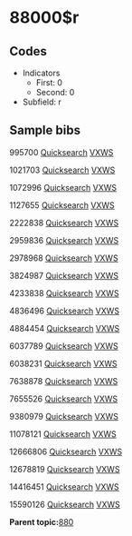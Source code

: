 # 88000$r

## Codes

-   Indicators
    -   First: 0
    -   Second: 0
-   Subfield: r

## Sample bibs

995700 [Quicksearch](https://search.library.yale.edu/catalog/995700) [VXWS](http://prodorbis.library.yale.edu:7014/vxws/GetHoldingsService?bibId=995700)

1021703 [Quicksearch](https://search.library.yale.edu/catalog/1021703) [VXWS](http://prodorbis.library.yale.edu:7014/vxws/GetHoldingsService?bibId=1021703)

1072996 [Quicksearch](https://search.library.yale.edu/catalog/1072996) [VXWS](http://prodorbis.library.yale.edu:7014/vxws/GetHoldingsService?bibId=1072996)

1127655 [Quicksearch](https://search.library.yale.edu/catalog/1127655) [VXWS](http://prodorbis.library.yale.edu:7014/vxws/GetHoldingsService?bibId=1127655)

2222838 [Quicksearch](https://search.library.yale.edu/catalog/2222838) [VXWS](http://prodorbis.library.yale.edu:7014/vxws/GetHoldingsService?bibId=2222838)

2959836 [Quicksearch](https://search.library.yale.edu/catalog/2959836) [VXWS](http://prodorbis.library.yale.edu:7014/vxws/GetHoldingsService?bibId=2959836)

2978968 [Quicksearch](https://search.library.yale.edu/catalog/2978968) [VXWS](http://prodorbis.library.yale.edu:7014/vxws/GetHoldingsService?bibId=2978968)

3824987 [Quicksearch](https://search.library.yale.edu/catalog/3824987) [VXWS](http://prodorbis.library.yale.edu:7014/vxws/GetHoldingsService?bibId=3824987)

4233838 [Quicksearch](https://search.library.yale.edu/catalog/4233838) [VXWS](http://prodorbis.library.yale.edu:7014/vxws/GetHoldingsService?bibId=4233838)

4836496 [Quicksearch](https://search.library.yale.edu/catalog/4836496) [VXWS](http://prodorbis.library.yale.edu:7014/vxws/GetHoldingsService?bibId=4836496)

4884454 [Quicksearch](https://search.library.yale.edu/catalog/4884454) [VXWS](http://prodorbis.library.yale.edu:7014/vxws/GetHoldingsService?bibId=4884454)

6037789 [Quicksearch](https://search.library.yale.edu/catalog/6037789) [VXWS](http://prodorbis.library.yale.edu:7014/vxws/GetHoldingsService?bibId=6037789)

6038231 [Quicksearch](https://search.library.yale.edu/catalog/6038231) [VXWS](http://prodorbis.library.yale.edu:7014/vxws/GetHoldingsService?bibId=6038231)

7638878 [Quicksearch](https://search.library.yale.edu/catalog/7638878) [VXWS](http://prodorbis.library.yale.edu:7014/vxws/GetHoldingsService?bibId=7638878)

7655526 [Quicksearch](https://search.library.yale.edu/catalog/7655526) [VXWS](http://prodorbis.library.yale.edu:7014/vxws/GetHoldingsService?bibId=7655526)

9380979 [Quicksearch](https://search.library.yale.edu/catalog/9380979) [VXWS](http://prodorbis.library.yale.edu:7014/vxws/GetHoldingsService?bibId=9380979)

11078121 [Quicksearch](https://search.library.yale.edu/catalog/11078121) [VXWS](http://prodorbis.library.yale.edu:7014/vxws/GetHoldingsService?bibId=11078121)

12666806 [Quicksearch](https://search.library.yale.edu/catalog/12666806) [VXWS](http://prodorbis.library.yale.edu:7014/vxws/GetHoldingsService?bibId=12666806)

12678819 [Quicksearch](https://search.library.yale.edu/catalog/12678819) [VXWS](http://prodorbis.library.yale.edu:7014/vxws/GetHoldingsService?bibId=12678819)

14416451 [Quicksearch](https://search.library.yale.edu/catalog/14416451) [VXWS](http://prodorbis.library.yale.edu:7014/vxws/GetHoldingsService?bibId=14416451)

15590126 [Quicksearch](https://search.library.yale.edu/catalog/15590126) [VXWS](http://prodorbis.library.yale.edu:7014/vxws/GetHoldingsService?bibId=15590126)

**Parent topic:**[880](../../tags/880/880.md)

